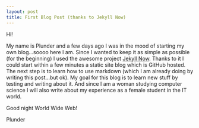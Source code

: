 ```yaml
---
layout: post
title: First Blog Post (thanks to Jekyll Now)
---
```


Hi!

My name is Plunder and a few days ago I was in the mood of starting my own blog…soooo here I am.
Since I wanted to keep it as simple as possible (for the beginning) I used the awesome project [Jekyll Now](http://github.com/barryclark/jekyll-now/). Thanks to it I could start within a few minutes a static site blog which is GitHub hosted.
The next step is to learn how to use markdown (which I am already doing by writing this post…but ok).
My goal for this blog is to learn new stuff by testing and writing about it. And since I am a woman studying computer science I will also write about my experience as a female student in the IT world.

Good night World Wide Web!

Plunder